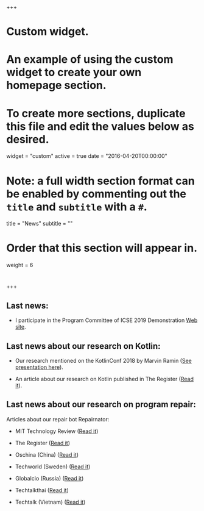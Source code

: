 +++
# Custom widget.
# An example of using the custom widget to create your own homepage section.
# To create more sections, duplicate this file and edit the values below as desired.
widget = "custom"
active = true
date = "2016-04-20T00:00:00"

# Note: a full width section format can be enabled by commenting out the `title` and `subtitle` with a `#`.
title = "News"
subtitle = ""

# Order that this section will appear in.
weight = 6

# 
#
+++

## Last news:


* I participate in the Program Committee of ICSE 2019 Demonstration [Web site](https://2019.icse-conferences.org/track/icse-2019-Demonstrations).


## Last news about our research on Kotlin:


* Our research mentioned on the KotlinConf 2018 by Marvin Ramin ([See presentation here](https://www.youtube.com/watch?v=yjhQiP0329M&index=12&list=PLQ176FUIyIUbVvFMqDc2jhxS-t562uytr&t=0s)).


* An article about our research on Kotlin published in The Register ([Read it](https://www.theregister.co.uk/2018/08/02/kotlin_code_quality/)).



## Last news about our research on program repair:


Articles about our repair bot Repairnator: 


* MIT Technology Review ([Read it](https://www.technologyreview.com/s/612336/a-bot-disguised-as-a-human-software-developer-fixes-bugs/))


* The Register ([Read it](https://www.theregister.co.uk/2018/10/17/luc_esape_bug_fixer/))


* Oschina (China) ([Read it](https://www.oschina.net/news/101186/a-bot-fixes-bugs))


* Techworld (Sweden) ([Read it](https://techworld.idg.se/2.2524/1.709232/bot-repairnator-patchar-kod))


* Globalcio (Russia) ([Read it](http://www.globalcio.ru/news/7347/))


* Techtalkthai ([Read it](https://www.techtalkthai.com/repairnator-bot-could-automatically-fix-bugs-for-you/))


* Techtalk (Vietnam) ([Read it](https://techtalk.vn/da-xuat-hien-bot-co-kha-nang-fix-bug-thay-cho-lap-trinh-vien.html))
